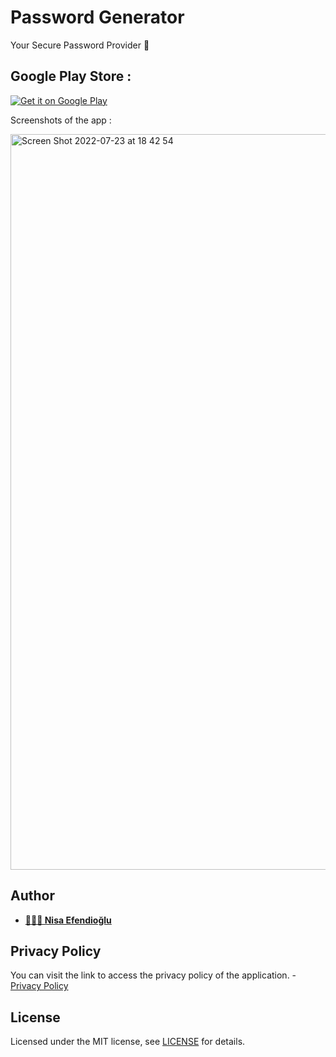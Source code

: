 # Password Generator

Your Secure Password Provider 🔐

## Google Play Store : 

[![Get it on Google Play](https://play.google.com/intl/en_us/badges/images/badge_new.png)](https://play.google.com/store/apps/details?id=com.nisaefendioglu.passwordgenerator)

Screenshots of the app :

<img width="1177" alt="Screen Shot 2022-07-23 at 18 42 54" src="https://user-images.githubusercontent.com/48391281/180622897-7d33d4f7-e3ad-4e80-8e93-8a7d334236df.png">
 
## Author

- **[👩🏻‍💼 Nisa Efendioğlu](https://github.com/nisaefendioglu)**

## Privacy Policy
You can visit the link to access the privacy policy of the application. - [Privacy Policy](https://pages.flycricket.io/password-generator-16/privacy.html)

## License

Licensed under the MIT license, see [LICENSE](LICENSE) for details.

